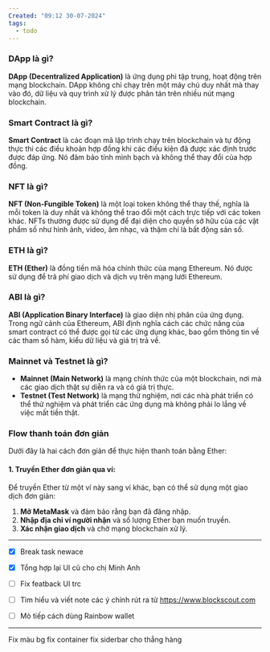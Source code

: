 ```yaml
---
Created: "09:12 30-07-2024"
tags:
  - todo
---
```


### DApp là gì?

**DApp (Decentralized Application)** là ứng dụng phi tập trung, hoạt động trên mạng blockchain. DApp không chỉ chạy trên một máy chủ duy nhất mà thay vào đó, dữ liệu và quy trình xử lý được phân tán trên nhiều nút mạng blockchain.

### Smart Contract là gì?

**Smart Contract** là các đoạn mã lập trình chạy trên blockchain và tự động thực thi các điều khoản hợp đồng khi các điều kiện đã được xác định trước được đáp ứng. Nó đảm bảo tính minh bạch và không thể thay đổi của hợp đồng.

### NFT là gì?

**NFT (Non-Fungible Token)** là một loại token không thể thay thế, nghĩa là mỗi token là duy nhất và không thể trao đổi một cách trực tiếp với các token khác. NFTs thường được sử dụng để đại diện cho quyền sở hữu của các vật phẩm số như hình ảnh, video, âm nhạc, và thậm chí là bất động sản số.

### ETH là gì?

**ETH (Ether)** là đồng tiền mã hóa chính thức của mạng Ethereum. Nó được sử dụng để trả phí giao dịch và dịch vụ trên mạng lưới Ethereum.

### ABI là gì?

**ABI (Application Binary Interface)** là giao diện nhị phân của ứng dụng. Trong ngữ cảnh của Ethereum, ABI định nghĩa cách các chức năng của smart contract có thể được gọi từ các ứng dụng khác, bao gồm thông tin về các tham số hàm, kiểu dữ liệu và giá trị trả về.

### Mainnet và Testnet là gì?

- **Mainnet (Main Network)** là mạng chính thức của một blockchain, nơi mà các giao dịch thật sự diễn ra và có giá trị thực.
- **Testnet (Test Network)** là mạng thử nghiệm, nơi các nhà phát triển có thể thử nghiệm và phát triển các ứng dụng mà không phải lo lắng về việc mất tiền thật.

### Flow thanh toán đơn giản

Dưới đây là hai cách đơn giản để thực hiện thanh toán bằng Ether:

#### 1. Truyền Ether đơn giản qua ví:

Để truyền Ether từ một ví này sang ví khác, bạn có thể sử dụng một giao dịch đơn giản:

1. **Mở MetaMask** và đảm bảo rằng bạn đã đăng nhập.
2. **Nhập địa chỉ ví người nhận** và số lượng Ether bạn muốn truyền.
3. **Xác nhận giao dịch** và chờ mạng blockchain xử lý.

-----

- [x] Break task newace
- [x] Tổng hợp lại UI cũ cho chị Minh Anh
- [ ] Fix featback UI trc
- [ ] Tìm hiểu và viết note các ý chính rút ra từ https://www.blockscout.com
- [ ] Mò tiếp cách dùng Rainbow wallet


--- 
Fix màu bg
fix container
fix siderbar cho thẳng hàng